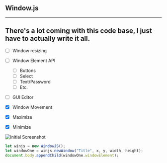 ## Window.js
----
There's a lot coming with this code base, I just have to actually write it all.
----

- [ ] Window resizing
- [ ] Window Element API
    - [ ] Buttons
    - [ ] Select
    - [ ] Text/Password
    - [ ] Etc.
- [ ] GUI Editor
- [x] Window Movement
- [x] Maximize
- [x] Minimize


![Initial Screenshot](https://lh3.googleusercontent.com/v7BoUFXsUCu0gQdb3ckGhIlhReA0rBs_iAqP1neFJmFv6hpB3jJIigAD8JqF941ORnfUpN6eJoeRHb1xGOszxpKL1Pr2OBIttIWXdNyOZr2cKsJngYL9rD53zGOTBrFpvruUBBjVyw=w2400)

```javascript
let winjs = new WindowJS();
let windowOne = winjs.newWindow("Title", x, y, width, height);
document.body.appendChild(windowOne.windowElement);
```